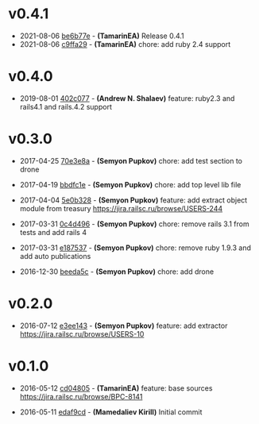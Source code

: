 # v0.4.1

* 2021-08-06 [be6b77e](../../commit/be6b77e) - __(TamarinEA)__ Release 0.4.1 
* 2021-08-06 [c9ffa29](../../commit/c9ffa29) - __(TamarinEA)__ chore: add ruby 2.4 support 

# v0.4.0

* 2019-08-01 [402c077](../../commit/402c077) - __(Andrew N. Shalaev)__ feature: ruby2.3 and rails4.1 and rails.4.2 support 

# v0.3.0

* 2017-04-25 [70e3e8a](../../commit/70e3e8a) - __(Semyon Pupkov)__ chore: add test section to drone 
* 2017-04-19 [bbdfc1e](../../commit/bbdfc1e) - __(Semyon Pupkov)__ chore: add top level lib file 
* 2017-04-04 [5e0b328](../../commit/5e0b328) - __(Semyon Pupkov)__ feature: add extract object module from treasury 
https://jira.railsc.ru/browse/USERS-244

* 2017-03-31 [0c4d496](../../commit/0c4d496) - __(Semyon Pupkov)__ chore: remove rails 3.1 from tests and add rails 4 
* 2017-03-31 [e187537](../../commit/e187537) - __(Semyon Pupkov)__ chore: remove ruby 1.9.3 and add auto publications 
* 2016-12-30 [beeda5c](../../commit/beeda5c) - __(Semyon Pupkov)__ chore: add drone 

# v0.2.0

* 2016-07-12 [e3ee143](../../commit/e3ee143) - __(Semyon Pupkov)__ feature: add extractor 
https://jira.railsc.ru/browse/USERS-10

# v0.1.0

* 2016-05-12 [cd04805](../../commit/cd04805) - __(TamarinEA)__ feature: base sources 
https://jira.railsc.ru/browse/BPC-8141

* 2016-05-11 [edaf9cd](../../commit/edaf9cd) - __(Mamedaliev Kirill)__ Initial commit 
